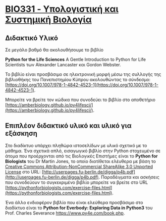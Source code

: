 # [BIO331 - Υπολογιστική και Συστημική Βιολογία](index.md)

## Διδακτικό Υλικό
Σε μεγάλο βαθμό θα ακολουθήσουμε το βιβλίο

**Python for the Life Sciences**
A Gentle Introduction to Python for Life Scientists
των Alexander Lancaster και Gordon Webster.

Το βιβλίο είναι προσβάσιμο σε ηλεκτρονική μορφή μέσω της 
συλλογής της βιβλιοθήκης του Πανεπιστημίου Κύπρου ακολουθώντας 
το σύνδεσμο: [https://doi.org/10.1007/978-1-4842-4523-1](https://doi.org/10.1007/978-1-4842-4523-1).

Μπορείτε να βρείτε τον κώδικα που συνοδεύει το βιβλίο στο αποθετήριο [https://amberbiology.github.io/py4lifesci/](https://amberbiology.github.io/py4lifesci/).

## Επιπλέον διδακτικό υλικό και υλικό για εξάσκηση
Στο διαδίκτυο υπάρχει πληθώρα ιστοσελίδων με υλικό σχετικό με το μάθημα. Ένα σχετικά απλό, εισαγωγικό βιβλίο στην Python στοχευμένο σε άτομα που προέρχονται από τις Βιολογικές Επιστήμες είναι το **Python for Biologists** του Dr Martin Jones, το οποίο διατίθεται ελέυθερα με βάση το [Creative Commons Attribution-NonCommercial ShareAlike 3.0 Unported License](http://creativecommons.org/licenses/by-nc-sa/3.0/deed.en_GB) στο URL: [http://userpages.fu-berlin.de/digga/p4b.pdf](http://userpages.fu-berlin.de/digga/p4b.pdf). Παραδέιγματα και ασκήσεις που συνοδεύουν το συγκεκριμένο βιβλίο μπορείτε να βρείτε στο URL [https://pythonforbiologists.com/exercise-files.html](https://pythonforbiologists.com/exercise-files.html).

Ένα άλλο ενδιαφέρον βιβλίο που είναι ελεύθερα προσβάσιμο στο διαδίκτυο είναι το **Python for Everbody: Exploring Data in Python3** του Prof. Charles Severance
https://www.py4e.com/book.php. 





